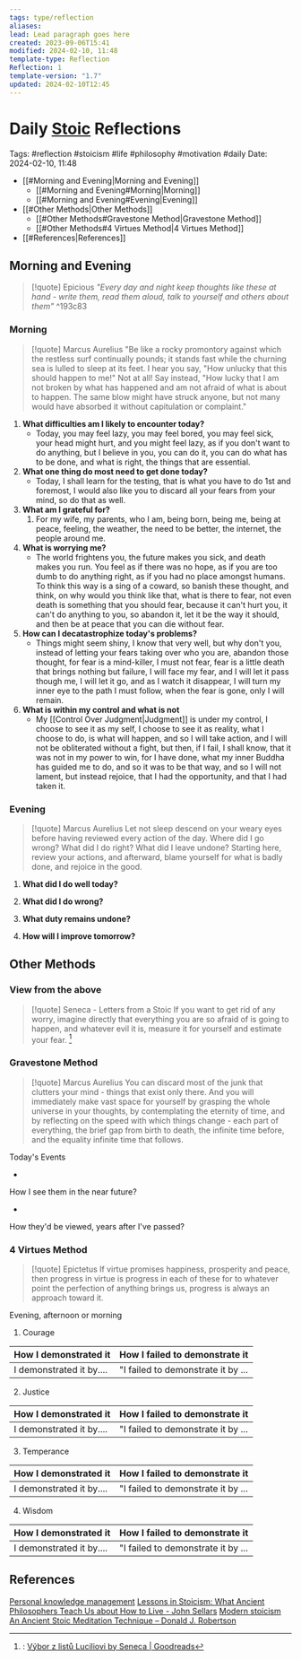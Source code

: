 ```yaml
---
tags: type/reflection
aliases: 
lead: Lead paragraph goes here
created: 2023-09-06T15:41
modified: 2024-02-10, 11:48
template-type: Reflection
Reflection: 1
template-version: "1.7"
updated: 2024-02-10T12:45
---
```

# Daily [Stoic](../SLIP-BOX/Stoicism.md) Reflections

Tags:  #reflection #stoicism #life #philosophy #motivation #daily 
Date: 2024-02-10, 11:48

- [[#Morning and Evening|Morning and Evening]]
	- [[#Morning and Evening#Morning|Morning]]
	- [[#Morning and Evening#Evening|Evening]]
- [[#Other Methods|Other Methods]]
	- [[#Other Methods#Gravestone Method|Gravestone Method]]
	- [[#Other Methods#4 Virtues Method|4 Virtues Method]]
- [[#References|References]]


## Morning and Evening

> [!quote] Epicious 
> _"Every day and night keep thoughts like these at hand - write them, read them aloud, talk to yourself and others about them"_
^193c83
### Morning

> [!quote] Marcus Aurelius
> "Be like a rocky promontory against which the restless surf continually pounds; it stands fast while the churning sea is lulled to sleep at its feet. I hear you say, "How unlucky that this should happen to me!" Not at all! Say instead, "How lucky that I am not broken by what has happened and am not afraid of what is about to happen. The same blow might have struck anyone, but not many would have absorbed it without capitulation or complaint."

1. **What difficulties am I likely to encounter today?**
	- Today, you may feel lazy, you may feel bored, you may feel sick, your head might hurt, and you might feel lazy, as if you don't want to do anything, but I believe in you, you can do it, you can do what has to be done, and what is right, the things that are essential. 
2. **What one thing do most need to get done today?**
	- Today, I shall learn for the testing, that is what you have to do 1st and foremost, I would also like you to discard all your fears from your mind, so do that as well. 
1. **What am I grateful for?**
	1. For my wife, my parents, who I am, being born, being me, being at peace, feeling, the weather, the need to be better, the internet, the people around me.
2. **What is worrying me?**
	- The world frightens you, the future makes you sick, and death makes you run. You feel as if there was no hope, as if you are too dumb to do anything right, as if you had no place amongst humans. To think this way is a sing of a coward, so banish these thought, and think, on why would you think like that, what is there to fear, not even death is something that you should fear, because it can't hurt you, it can't do anything to you, so abandon it, let it be the way it should, and then be at peace that you can die without fear. 
3. **How can I decatastrophize today's problems?**
	- Things might seem shiny, I know that very well, but why don't you, instead of letting your fears taking over who you are, abandon those thought, for fear is a mind-killer, I must not fear, fear is a little death that brings nothing but failure, I will face my fear, and I will let it pass though me, I will let it go, and as I watch it disappear, I will turn my inner eye to the path I must follow, when the fear is gone, only I will remain.
4. **What is within my control and what is not**
	- My [[Control Over Judgment|Judgment]] is under my control, I choose to see it as my self, I choose to see it as reality, what I choose to do, is what will happen, and so I will take action, and I will not be obliterated without a fight, but then, if I fail, I shall know, that it was not in my power to win, for I have done, what my inner Buddha has guided me to do, and so it was to be that way, and so I will not lament, but instead rejoice, that I had the opportunity, and that I had taken it.

### Evening

> [!quote] Marcus Aurelius
> Let not sleep descend on your weary eyes before having reviewed every action of the day. Where did I go wrong? What did I do right? What did I leave undone? Starting here, review your actions, and afterward, blame yourself for what is badly done, and rejoice in the good.

1. **What did I do well today?**

2. **What did I do wrong?**

4. **What duty remains undone?**

5. **How will I improve tomorrow?**

## Other Methods

### View from the above

> [!quote] Seneca - Letters from a Stoic
> If you want to get rid of any worry, imagine directly that everything you are so afraid of is going to happen, and whatever evil it is, measure it for yourself and estimate your fear. [^Seneca]


### Gravestone Method

> [!quote] Marcus Aurelius
> You can discard most of the junk that clutters your mind - things that exist only there. And you will immediately make vast space for yourself by grasping the whole universe in your thoughts, by contemplating the eternity of time, and by reflecting on the speed with which things change - each part of everything, the brief gap from birth to death, the infinite time before, and the equality infinite time that follows. 

Today's Events 

-

How I see them in the near future? 

-

How they'd be viewed, years after I've passed?

### 4 Virtues Method

> [!quote] Epictetus 
> If virtue promises happiness, prosperity and peace, then progress in virtue is progress in each of these for to whatever point the perfection of anything brings us, progress is always an approach toward it.

Evening, afternoon or morning

1. Courage 

| How I demonstrated it  | How I failed to demonstrate it |
| ------------------- | ---------------- |
| I demonstrated it by....                 | "I failed to demonstrate it by ...              |

2. Justice

| How I demonstrated it  | How I failed to demonstrate it |
| ------------------- | ---------------- |
| I demonstrated it by....                 | "I failed to demonstrate it by ...             

3. Temperance

| How I demonstrated it  | How I failed to demonstrate it |
| ------------------- | ---------------- |
| I demonstrated it by....                 | "I failed to demonstrate it by ...             

4. Wisdom

| How I demonstrated it  | How I failed to demonstrate it |
| ------------------- | ---------------- |
| I demonstrated it by....                 | "I failed to demonstrate it by ...             

## References

[Personal knowledge management](Personal%20knowledge%20management.md)
[Lessons in Stoicism: What Ancient Philosophers Teach Us about How to Live - John Sellars](https://books.google.cz/books/about/Lessons_in_Stoicism.html?id=ky84zQEACAAJ&redir_esc=y)
[Modern stoicism](https://modernstoicism.com/)
[An Ancient Stoic Meditation Technique – Donald J. Robertson](https://donaldrobertson.name/2017/03/22/an-ancient-stoic-meditation-technique/)

[^Seneca]:: [Výbor z listů Luciliovi by Seneca | Goodreads](https://www.goodreads.com/book/show/23340595-v-bor-z-list-luciliovi) 